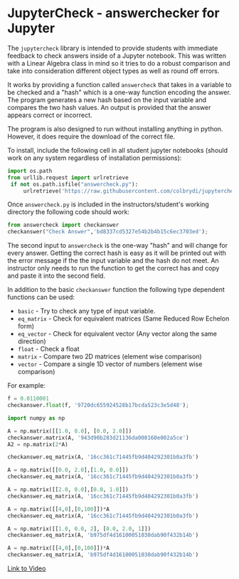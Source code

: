 # JupyterCheck - answerchecker for Jupyter


The ```jupytercheck``` library is intended to provide students with immediate feedback to check answers inside of a Jupyter notebook.  This was written with a Linear Algebra class in mind so it tries to do a robust comparison and take into consideration different object types as well as round off errors.


It works by providing a function called ```answercheck``` that takes in a variable to be checked and a "hash" which is a one-way function encoding the answer. The program generates a new hash based on the input variable and compares the two hash values. An output is provided that the answer appears correct or incorrect. 

The program is also designed to run without installing anything in python. However, it does require the download of the correct file. 

To install, include the following cell in all student jupyter notebooks (should work on any system regardless of installation permissions):

```python
import os.path
from urllib.request import urlretrieve
 if not os.path.isfile("answercheck.py"):
     urlretrieve('https://raw.githubusercontent.com/colbrydi/jupytercheck/master/answercheck.py', 'answercheck.py');
```

Once ```answercheck.py``` is included in the instructors/student's working directory the following code should work:

```python
from answercheck import checkanswer
checkanswer("Check Answer",'bd8337cd5327e54b2b4b15c6ec3703ed');
```

The second input to ```answercheck``` is the one-way "hash" and will change for every answer.  Getting the correct hash is easy as it will be printed out with the error message if the the input variable and the hash do not meet. An instructor only needs to run the function to get the correct has and copy and paste it into the second field.


In addition to the basic ```checkanswer``` function the following type dependent functions can be used:

* ```basic``` - Try to check any type of input variable.
* ```eq_matrix``` - Check for equivalent matrices (Same Reduced Row Echelon form)
* ```eq_vector``` - Check for equivalent vector (Any vector along the same direction)
* ```float``` - Check a float
* ```matrix``` - Compare two 2D matrices (element wise comparison)
* ```vector``` - Compare a single 1D vector of numbers (element wise comparison)

For example:

```python
f = 0.0110001
checkanswer.float(f, '9720dc655924528b17bcda523c3e5d48');
```

```python
import numpy as np

A = np.matrix([[1.0, 0.0], [0.0, 2.0]])
checkanswer.matrix(A, '943d90b283d21136da008160e002a5ce')
A2 = np.matrix(2*A)

checkanswer.eq_matrix(A, '16cc361c71445fb9d404292301b0a3fb')

A = np.matrix([[0.0, 2.0],[1.0, 0.0]])
checkanswer.eq_matrix(A, '16cc361c71445fb9d404292301b0a3fb')

A = np.matrix([[2.0, 0.0],[0.0, 1.0]])
checkanswer.eq_matrix(A, '16cc361c71445fb9d404292301b0a3fb')

A = np.matrix([[4,0],[0,100]])*A
checkanswer.eq_matrix(A, '16cc361c71445fb9d404292301b0a3fb')

A = np.matrix([[1.0, 0.0, 2], [0.0, 2.0, 1]])
checkanswer.eq_matrix(A, 'b975df4d16100051030dab90f432b14b')

A = np.matrix([[4,0],[0,100]])*A
checkanswer.eq_matrix(A, 'b975df4d16100051030dab90f432b14b')

```
[Link to Video](https://youtu.be/vKm9FKkcsJ4)
